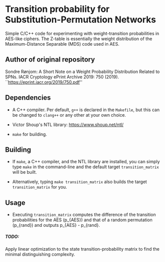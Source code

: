 # Transition probability for Substitution-Permutation Networks
Simple C/C++ code for experimenting with weight-transition probabilities in
AES-like ciphers. The Z-table is essentially the weight distribution of the Maximum-Distance Separable (MDS) code used in AES. 


## Author of original repository 
Sondre Rønjom: A Short Note on a Weight Probability Distribution Related to SPNs. IACR Cryptology ePrint Archive 2019: 750 (2019).
``https://eprint.iacr.org/2019/750.pdf''


## Dependencies
- A C++ compiler. Per default, `g++` is declared in the `Makefile`, but this 
  can be changed to `clang++` or any other at your own choice.

- Victor Shoup's NTL library:
  https://www.shoup.net/ntl/
  
- `make` for building.


## Building
- If `make`, a C++ compiler, and the NTL library are installed, you can simply 
  type `make` in the command-line and the default target `transition_matrix` 
  will be built. 
  
- Alternatively, typing `make transition_matrix` also builds the target 
  `transition_matrix` for you.
 
 
## Usage
- Executing `transition_matrix` computes the difference of the transition
  probabilities for the AES (p_{AES}) and that of a random permutation 
  (p_{rand}) and outputs p_{AES} - p_{rand}.


##### TODO: 
Apply linear optimization to the state transition-probability matrix to
find the minimal distinguishing complexity. 
